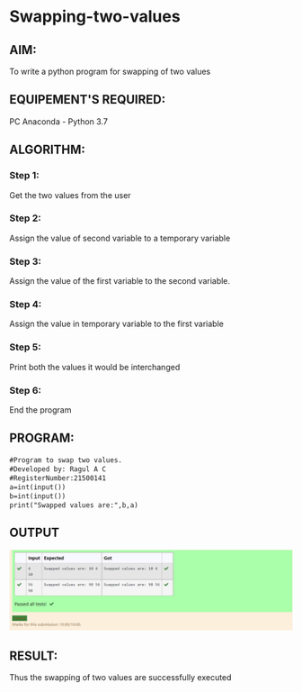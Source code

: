 # Swapping-two-values
## AIM:
To write a python program for swapping of two values
## EQUIPEMENT'S REQUIRED: 
PC
Anaconda - Python 3.7
## ALGORITHM: 
### Step 1:
Get the two values from the user
### Step 2: 
Assign the value of second variable to a temporary variable 
### Step 3: 
Assign the value of the first variable to the second variable.
### Step 4:  
Assign the value in temporary variable to the first variable
### Step 5: 
Print both the values it would be interchanged
### Step 6: 
End the program
## PROGRAM:
~~~
#Program to swap two values.
#Developed by: Ragul A C
#RegisterNumber:21500141
a=int(input())
b=int(input())
print("Swapped values are:",b,a)
~~~
## OUTPUT
![output](swap.png)

## RESULT:
Thus the swapping of two values are successfully executed



